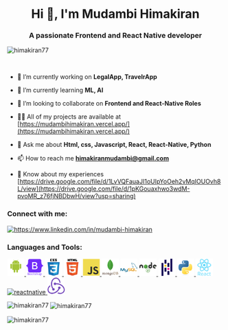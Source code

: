 <h1 align="center">Hi 👋, I'm Mudambi Himakiran</h1>
<h3 align="center">A passionate Frontend and React Native developer</h3>

<p align="left"> <img src="https://komarev.com/ghpvc/?username=himakiran77&label=Profile%20views&color=0e75b6&style=flat" alt="himakiran77" /> </p>

<p align="left"> <a href="https://twitter.com/" target="blank"><img src="https://img.shields.io/twitter/follow/?logo=twitter&style=for-the-badge" alt="" /></a> </p>

- 🔭 I’m currently working on **LegalApp, TravelrApp**

- 🌱 I’m currently learning **ML, AI**

- 👯 I’m looking to collaborate on **Frontend and React-Native Roles**

- 👨‍💻 All of my projects are available at [https://mudambihimakiran.vercel.app/](https://mudambihimakiran.vercel.app/)

- 💬 Ask me about **Html, css, Javascript, React, React-Native, Python**

- 📫 How to reach me **himakiranmudambi@gmail.com**

- 📄 Know about my experiences [https://drive.google.com/file/d/1LvVQFauaJI1oUIpYoOeh2vMqIOUOvh8L/view](https://drive.google.com/file/d/1pKGouaxhwo3wdM-pvoMR_z76fjNBDbwH/view?usp=sharing)

<h3 align="left">Connect with me:</h3>
<p align="left">
<a href="https://linkedin.com/in/mudambi-himakiran" target="blank"><img align="center" src="https://raw.githubusercontent.com/rahuldkjain/github-profile-readme-generator/master/src/images/icons/Social/linked-in-alt.svg" alt="https://www.linkedin.com/in/mudambi-himakiran" height="30" width="40" /></a>
</p>

<h3 align="left">Languages and Tools:</h3>
<p align="left"> <a href="https://developer.android.com" target="_blank" rel="noreferrer"> <img src="https://raw.githubusercontent.com/devicons/devicon/master/icons/android/android-original-wordmark.svg" alt="android" width="40" height="40"/> </a> <a href="https://getbootstrap.com" target="_blank" rel="noreferrer"> <img src="https://raw.githubusercontent.com/devicons/devicon/master/icons/bootstrap/bootstrap-plain-wordmark.svg" alt="bootstrap" width="40" height="40"/> </a> <a href="https://www.w3schools.com/css/" target="_blank" rel="noreferrer"> <img src="https://raw.githubusercontent.com/devicons/devicon/master/icons/css3/css3-original-wordmark.svg" alt="css3" width="40" height="40"/> </a> <a href="https://www.w3.org/html/" target="_blank" rel="noreferrer"> <img src="https://raw.githubusercontent.com/devicons/devicon/master/icons/html5/html5-original-wordmark.svg" alt="html5" width="40" height="40"/> </a> <a href="https://developer.mozilla.org/en-US/docs/Web/JavaScript" target="_blank" rel="noreferrer"> <img src="https://raw.githubusercontent.com/devicons/devicon/master/icons/javascript/javascript-original.svg" alt="javascript" width="40" height="40"/> </a> <a href="https://www.mongodb.com/" target="_blank" rel="noreferrer"> <img src="https://raw.githubusercontent.com/devicons/devicon/master/icons/mongodb/mongodb-original-wordmark.svg" alt="mongodb" width="40" height="40"/> </a> <a href="https://www.mysql.com/" target="_blank" rel="noreferrer"> <img src="https://raw.githubusercontent.com/devicons/devicon/master/icons/mysql/mysql-original-wordmark.svg" alt="mysql" width="40" height="40"/> </a> <a href="https://nodejs.org" target="_blank" rel="noreferrer"> <img src="https://raw.githubusercontent.com/devicons/devicon/master/icons/nodejs/nodejs-original-wordmark.svg" alt="nodejs" width="40" height="40"/> </a> <a href="https://pandas.pydata.org/" target="_blank" rel="noreferrer"> <img src="https://raw.githubusercontent.com/devicons/devicon/2ae2a900d2f041da66e950e4d48052658d850630/icons/pandas/pandas-original.svg" alt="pandas" width="40" height="40"/> </a> <a href="https://www.python.org" target="_blank" rel="noreferrer"> <img src="https://raw.githubusercontent.com/devicons/devicon/master/icons/python/python-original.svg" alt="python" width="40" height="40"/> </a> <a href="https://reactjs.org/" target="_blank" rel="noreferrer"> <img src="https://raw.githubusercontent.com/devicons/devicon/master/icons/react/react-original-wordmark.svg" alt="react" width="40" height="40"/> </a> <a href="https://reactnative.dev/" target="_blank" rel="noreferrer"> <img src="https://reactnative.dev/img/header_logo.svg" alt="reactnative" width="40" height="40"/> </a> <a href="https://redux.js.org" target="_blank" rel="noreferrer"> <img src="https://raw.githubusercontent.com/devicons/devicon/master/icons/redux/redux-original.svg" alt="redux" width="40" height="40"/> </a> </p>

<p><img align="left" src="https://github-readme-stats.vercel.app/api/top-langs?username=himakiran77&show_icons=true&locale=en&layout=compact" alt="himakiran77" /></p>

<p>&nbsp;<img align="center" src="https://github-readme-stats.vercel.app/api?username=himakiran77&show_icons=true&locale=en" alt="himakiran77" /></p>

<p><img align="center" src="https://github-readme-streak-stats.herokuapp.com/?user=himakiran77&" alt="himakiran77" /></p>
